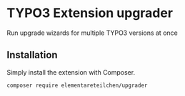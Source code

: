 # TYPO3 Extension upgrader

Run upgrade wizards for multiple TYPO3 versions at once

## Installation

Simply install the extension with Composer.

`composer require elementareteilchen/upgrader`
